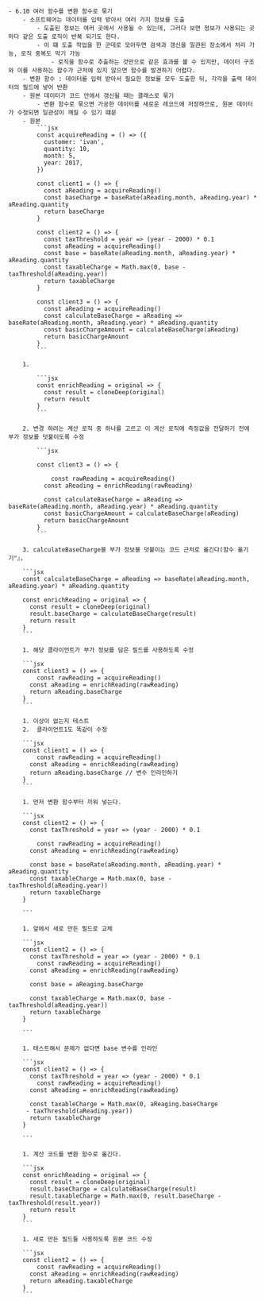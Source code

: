     - 6.10 여러 함수를 변환 함수로 묶기
        - 소프트웨어는 데이터를 입력 받아서 여러 가지 정보를 도출
            - 도출된 정보는 여러 곳에서 사용될 수 있는데, 그러다 보면 정보가 사용되는 곳마다 같은 도출 로직이 반복 되기도 한다.
            - 이 떄 도출 작업을 한 군데로 모아두면 검색과 갱신을 일관된 장소에서 처리 가능, 로직 중복도 막기 가능
                - 로직을 함수로 추출하는 것만으로 같은 효과를 볼 수 있지만, 데이터 구조와 이를 사용하는 함수가 근처에 있지 않으면 함수를 발견하기 어렵다.
        - 변환 함수 : 데이터를 입력 받아서 필요한 정보를 모두 도출한 뒤, 각각을 출력 데이터의 필드에 넣어 반환
        - 원본 데이터가 코드 안에서 갱신될 때는 클래스로 묶기
            - 변환 함수로 묶으면 가공한 데이터를 새로운 레코드에 저장하므로, 원본 데이터가 수정되면 일관성이 깨질 수 있기 떄문
        - 원본
            ```jsx
            const acquireReading = () => ({
              customer: 'ivan',
              quantity: 10,
              month: 5,
              year: 2017,
            })

            const client1 = () => {
              const aReading = acquireReading()
              const baseCharge = baseRate(aReading.month, aReading.year) * aReading.quantity
              return baseCharge
            }

            const client2 = () => {
              const taxThreshold = year => (year - 2000) * 0.1
              const aReading = acquireReading()
              const base = baseRate(aReading.month, aReading.year) * aReading.quantity
              const taxableCharge = Math.max(0, base - taxThreshold(aReading.year))
              return taxableCharge
            }

            const client3 = () => {
              const aReading = acquireReading()
              const calculateBaseCharge = aReading => baseRate(aReading.month, aReading.year) * aReading.quantity
              const basicChargeAmount = calculateBaseCharge(aReading)
              return basicChargeAmount
            }
            ```

        1.

            ```jsx
            const enrichReading = original => {
              const result = cloneDeep(original)
              return result
            }
            ```

        2. 변경 하려는 계산 로직 중 하나를 고르고 이 계산 로직에 측정값을 전달하기 전에 부가 정보를 덧붙이도록 수정

            ```jsx

            const client3 = () => {

            	const rawReading = acquireReading()
              const aReading = enrichReading(rawReading)

              const calculateBaseCharge = aReading => baseRate(aReading.month, aReading.year) * aReading.quantity
              const basicChargeAmount = calculateBaseCharge(aReading)
              return basicChargeAmount
            }
            ```

        3. calculateBaseCharge블 부가 정보블 덧붙이는 코드 근처로 옮긴다(함수 옮기기"』，

        ```jsx
        const calculateBaseCharge = aReading => baseRate(aReading.month, aReading.year) * aReading.quantity

        const enrichReading = original => {
          const result = cloneDeep(original)
          result.baseCharge = calculateBaseCharge(result)
          return result
        }
        ```

        1. 해당 클라이언트가 부가 정보를 담은 필드를 사용하도록 수정

        ```jsx
        const client3 = () => {
        	const rawReading = acquireReading()
          const aReading = enrichReading(rawReading)
          return aReading.baseCharge
        }
        ```

        1. 이상이 없는지 테스트
        2.  클라이언트1도 똑같이 수정

        ```jsx
        const client1 = () => {
        	const rawReading = acquireReading()
          const aReading = enrichReading(rawReading)
          return aReading.baseCharge // 변수 인라인하기
        }
        ```

        1. 먼저 변환 함수부터 끼워 넣는다.

        ```jsx
        const client2 = () => {
          const taxThreshold = year => (year - 2000) * 0.1

        	const rawReading = acquireReading()
          const aReading = enrichReading(rawReading)

          const base = baseRate(aReading.month, aReading.year) * aReading.quantity
          const taxableCharge = Math.max(0, base - taxThreshold(aReading.year))
          return taxableCharge
        }

        ```

        1. 앞에서 새로 만든 필드로 교체

        ```jsx
        const client2 = () => {
          const taxThreshold = year => (year - 2000) * 0.1
        	const rawReading = acquireReading()
          const aReading = enrichReading(rawReading)

          const base = aReaging.baseCharge

          const taxableCharge = Math.max(0, base - taxThreshold(aReading.year))
          return taxableCharge
        }

        ```

        1. 테스트해서 문제가 없다면 base 변수를 인라인

        ```jsx
        const client2 = () => {
          const taxThreshold = year => (year - 2000) * 0.1
        	const rawReading = acquireReading()
          const aReading = enrichReading(rawReading)

          const taxableCharge = Math.max(0, aReaging.baseCharge
         - taxThreshold(aReading.year))
          return taxableCharge
        }

        ```

        1. 계산 코드를 변환 함수로 옮긴다.

        ```jsx
        const enrichReading = original => {
          const result = cloneDeep(original)
          result.baseCharge = calculateBaseCharge(result)
          result.taxableCharge = Math.max(0, result.baseCharge - taxThreshold(result.year))
          return result
        }
        ```

        1. 새로 만든 필드들 사용하도록 원본 코드 수정

        ```jsx
        const client2 = () => {
        	const rawReading = acquireReading()
          const aReading = enrichReading(rawReading)
          return aReading.taxableCharge
        }
        ```
